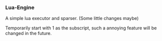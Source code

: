### Lua-Engine

A simple lua executor and sparser. (Some little changes maybe)

Temporarily start with 1 as the subscript, such a annoying feature will be changed in the future.